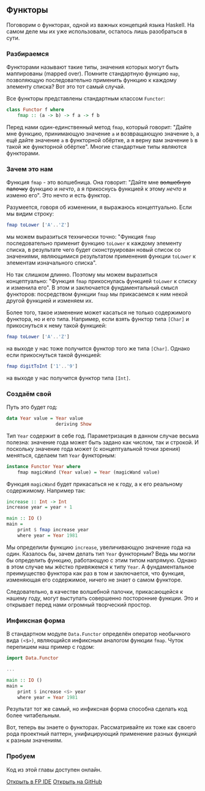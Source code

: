 Функторы
--------

Поговорим о функторах, одной из важных концепций языка Haskell. На самом деле мы их уже использовали, осталось лишь разобраться в сути.

### Разбираемся

Функторами называют такие типы, значения которых могут быть маппированы (mapped over). Помните стандартную функцию `map`, позволяющую последовательно применить функцию к каждому элементу списка? Вот это тот самый случай.

Все функторы представлены стандартным классом `Functor`:

```haskell
class Functor f where
    fmap :: (a -> b) -> f a -> f b
```

Перед нами один-единственный метод `fmap`, который говорит: "Дайте мне функцию, принимающую значение `a` и возвращающую значение `b`, а ещё дайте значение `a` в функторной обёртке, а я верну вам значение `b` в такой же функторной обёртке". Многие стандартные типы являются функторами.

### Зачем это нам

Функция `fmap` - это волшебница. Она говорит: "Дайте мне ~~волшебную палочку~~ функцию и _нечто_, а я прикоснусь функцией к этому _нечто_ и изменю его". Это нечто и есть функтор.

Разумеется, говоря об изменении, я выражаюсь концептуально. Если мы видим строку:

```haskell
fmap toLower ['A'..'Z']
```

мы можем выразиться технически точно: "Функция `fmap` последовательно применит функцию `toLower` к каждому элементу списка, в результате чего будет сконструирован новый список со значениями, являющимися результатом применения функции `toLower` к элементам изначального списка".

Но так слишком длинно. Поэтому мы можем выразиться концептуально: "Функция `fmap` прикоснулась функцией `toLower` к списку и изменила его". В этом и заключается фундаментальный смысл функторов: посредством функции `fmap` мы прикасаемся к ним некой другой функцией и изменяем их.

Более того, такое изменение может касаться не только содержимого функтора, но и его типа. Например, если взять функтор типа `[Char]` и прикоснуться к нему такой функцией:

```haskell
fmap toLower ['A'..'Z']
```

на выходе у нас тоже получится функтор того же типа `[Char]`. Однако если прикоснуться такой функцией:

```haskell
fmap digitToInt ['1'..'9']
```

на выходе у нас получится функтор типа `[Int]`.

### Создаём свой

Путь это будет год:

```haskell
data Year value = Year value
                  deriving Show
```

Тип `Year` содержит в себе год. Параметризация в данном случае весьма полезна: значение года может быть задано как числом, так и строкой. И поскольку значение года может (с концептуальной точки зрения) меняться, сделаем тип `Year` функторным:

```haskell
instance Functor Year where
    fmap magicWand (Year value) = Year (magicWand value)
```

Функция `magicWand` будет прикасаться не к году, а к его реальному содержимому. Например так:

```haskell
increase :: Int -> Int
increase year = year + 1

main :: IO ()
main =
    print $ fmap increase year
    where year = Year 1981
```

Мы определили функцию `increase`, увеличивающую значение года на один. Казалось бы, зачем делать тип `Year` функторным? Ведь мы могли бы определить функцию, работающую с этим типом напрямую. Однако в этом случае мы жёстко привяжемся к типу `Year`. А фундаментальное преимущество функтора как раз в том и заключается, что функция, изменяющая его содержимое, ничего не знает о самом функторе.

Следовательно, в качестве волшебной палочки, прикасающейся к нашему году, могут выступать совершенно посторонние функции. Это и открывает перед нами огромный творческий простор.

### Инфиксная форма

В стандартном модуле `Data.Functor` определён оператор необычного вида `(<$>)`, являющийся инфиксным аналогом функции `fmap`. Чуток перепишем наш пример с годом:

```haskell
import Data.Functor

... 

main :: IO ()
main =
    print $ increase <$> year
    where year = Year 1981
```

Результат тот же самый, но инфиксная форма способна сделать код более читабельным.

Вот, теперь вы знаете о функторах. Рассматривайте их тоже как своего рода проектный паттерн, унифицирующий применение разных функций к разным значениям.

### Пробуем

Код из этой главы доступен онлайн.

<span><a href="https://www.fpcomplete.com/ide?title=functors&paste=https://raw.githubusercontent.com/denisshevchenko/ohaskell-code/master/code/delicious/functors/Main.hs" class="fpcomplete_code" target="_blank">Открыть в FP IDE</a></span>
<span class="buttons_space"></span>
<span><a href="https://github.com/denisshevchenko/ohaskell-code/blob/master/code/delicious/functors/Main.hs" class="github_code" target="_blank">Открыть на GitHub</a></span>

